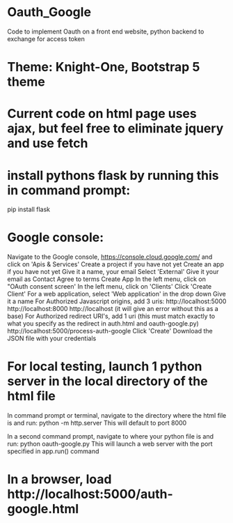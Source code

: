 # Oauth_Google
Code to implement Oauth on a front end website, python backend to exchange for access token

# Theme: Knight-One, Bootstrap 5 theme

# Current code on html page uses ajax, but feel free to eliminate jquery and use fetch

# install pythons flask by running this in command prompt:
pip install flask

# Google console:
Navigate to the Google console, https://console.cloud.google.com/ and click on 'Apis & Services'
Create a project if you have not yet
Create an app if you have not yet
    Give it a name, your email
    Select 'External'
    Give it your email as Contact
    Agree to terms
    Create App
In the left menu, click on "OAuth consent screen'
In the left menu, click on 'Clients'
Click 'Create Client'
For a web application, select 'Web application' in the drop down
Give it a name
For Authorized Javascript origins, add 3 uris:
    http://localhost:5000
    http://localhost:8000
    http://localhost (it will give an error without this as a base)
For Authorized redirect URI's, add 1 uri (this must match exactly to what you specify as the redirect in auth.html and oauth-google.py)
    http://localhost:5000/process-auth-google
Click 'Create' 
Download the JSON file with your credentials


# For local testing, launch 1 python server in the local directory of the html file
In command prompt or terminal, navigate to the directory where the html file is and run:
python -m http.server
This will default to port 8000

In a second command prompt, navigate to where your python file is and run:
python oauth-google.py
This will launch a web server with the port specified in app.run() command

# In a browser, load http://localhost:5000/auth-google.html



